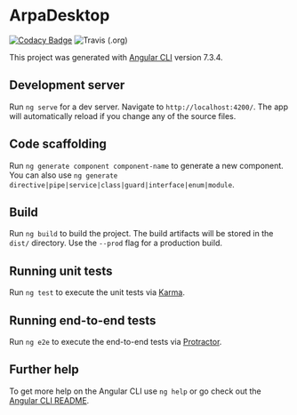 # ArpaDesktop

[![Codacy Badge](https://api.codacy.com/project/badge/Grade/a7464d5a202f421086deb3fd25f6860e)](https://app.codacy.com/app/Manolomon/arpa-desktop?utm_source=github.com&utm_medium=referral&utm_content=Manolomon/arpa-desktop&utm_campaign=Badge_Grade_Dashboard) ![Travis (.org)](https://img.shields.io/travis/Manolomon/arpa-desktop.svg?logo=travis-ci&logoColor=white)

This project was generated with [Angular CLI](https://github.com/angular/angular-cli) version 7.3.4.

## Development server

Run `ng serve` for a dev server. Navigate to `http://localhost:4200/`. The app will automatically reload if you change any of the source files.

## Code scaffolding

Run `ng generate component component-name` to generate a new component. You can also use `ng generate directive|pipe|service|class|guard|interface|enum|module`.

## Build

Run `ng build` to build the project. The build artifacts will be stored in the `dist/` directory. Use the `--prod` flag for a production build.

## Running unit tests

Run `ng test` to execute the unit tests via [Karma](https://karma-runner.github.io).

## Running end-to-end tests

Run `ng e2e` to execute the end-to-end tests via [Protractor](http://www.protractortest.org/).

## Further help

To get more help on the Angular CLI use `ng help` or go check out the [Angular CLI README](https://github.com/angular/angular-cli/blob/master/README.md).
